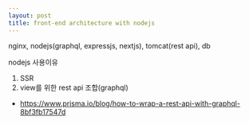 ```yaml
---
layout: post
title: front-end architecture with nodejs
---
```


nginx, nodejs(graphql, expressjs, nextjs), tomcat(rest api), db
  
nodejs 사용이유  
1. SSR
2. view를 위한 rest api 조합(graphql)  
  - https://www.prisma.io/blog/how-to-wrap-a-rest-api-with-graphql-8bf3fb17547d  
